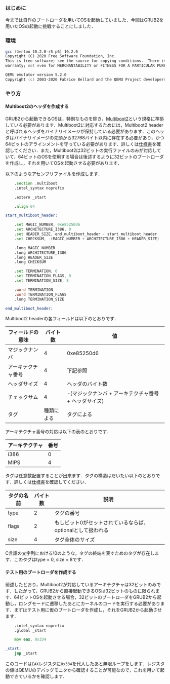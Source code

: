 ### はじめに
今までは自作のブートローダを用いてOSを起動していました．今回はGRUB2を用いたOSの起動に挑戦することにしました．

### 環境

```zsh
gcc (Gentoo 10.2.0-r5 p6) 10.2.0
Copyright (C) 2020 Free Software Foundation, Inc.
This is free software; see the source for copying conditions.  There is NO
warranty; not even for MERCHANTABILITY or FITNESS FOR A PARTICULAR PURPOSE.
```

```zsh
QEMU emulator version 5.2.0
Copyright (c) 2003-2020 Fabrice Bellard and the QEMU Project developers
```

### やり方

#### Multiboot2のヘッダを作成する

GRUB2から起動できるOSは，特別なものを除き，[Multiboot2](https://www.gnu.org/software/grub/manual/multiboot2/multiboot.html)という規格に準拠している必要があります．Multiboot2に対応するためには，Multiboot2 headerと呼ばれるヘッダをバイナリイメージが保持している必要があります．このヘッダはバイナリイメージの先頭から32768バイト以内に存在する必要があり，かつ64ビットのアラインメントを守っている必要があります．詳しくは[仕様書](https://www.gnu.org/software/grub/manual/multiboot2/multiboot.html#Specification)を確認してください．また，Multiboot2は32ビットの実行ファイルのみが対応していて，64ビットのOSを使用する場合は後述するように32ビットのブートローダを作成し，それを用いてOSを起動させる必要があります．

以下のようなアセンブリファイルを作成します．

```asm
    .section .multiboot
    .intel_syntax noprefix

    .extern _start

    .align 64

start_multiboot_header:

    .set MAGIC_NUMBER, 0xe85250d6
    .set ARCHITECTURE_I386, 0
    .set HEADER_SIZE, end_multiboot_header - start_multiboot_header
    .set CHECKSUM, -(MAGIC_NUMBER + ARCHITECTURE_I386 + HEADER_SIZE)

    .long MAGIC_NUMBER
    .long ARCHITECTURE_I386
    .long HEADER_SIZE
    .long CHECKSUM

    .set TERMINATION, 0
    .set TERMINATION_FLAGS, 0
    .set TERMINATION_SIZE, 8

    .word TERMINATION
    .word TERMINATION_FLAGS
    .long TERMINATION_SIZE

end_multiboot_header:
```

Multiboot2 headerの各フィールドは以下のとおりです．

| フィールドの意味   | バイト数   | 値                                                    |
|--------------------|------------|-------------------------------------------------------|
| マジックナンバ     |          4 |                                            0xe85250d6 |
| アーキテクチャ番号 |          4 | 下記参照                                              |
| ヘッダサイズ       |          4 | ヘッダのバイト数                                      |
| チェックサム       |          4 | -(マジックナンバ + アーキテクチャ番号 + ヘッダサイズ) |
| タグ               | 種類による | タグによる                                            |

アーキテクチャ番号の対応は以下の表のとおりです．

| アーキテクチャ | 番号 |
|----------------|------|
| i386           |    0 |
| MIPS           |    4 |

タグは任意数配置することが出来ます．タグの構造はだいたい以下のとおりです．詳しくは[仕様書](https://www.gnu.org/software/grub/manual/multiboot2/multiboot.html#Header-tags)を確認してください．

| タグの名前 | バイト数 | 説明                                                        |
|------------|----------|-------------------------------------------------------------|
| type       |        2 | タグの番号                                                  |
| flags      |        2 | もしビット0がセットされているならば，optionalとして扱われる |
| size       |        4 | タグ全体のサイズ                                            |

C言語の文字列における\0のような，タグの終端を表すためのタグが存在します．このタグはtype = 0, size = 8です．

#### テスト用のブートローダを作成する

前述したとおり，Multiboot2が対応しているアーキテクチャは32ビットのみです．したがって，GRUB2から直接起動できるOSは32ビットのものに限られます．64ビットOSを起動させる場合，32ビットのブートローダをGRUB2から起動し，ロングモードに遷移したあとにカーネルのコードを実行する必要があります．まずはテスト用に仮のブートローダを作成し，それをGRUB2から起動させます．

```asm
    .intel_syntax noprefix
    .global _start

    mov eax, 0x334

_start:
    jmp _start
```

このコードは`EAX`レジスタに`0x334`を代入したあと無限ループをします．レジスタの値はQEMUのデバッグモニタから確認することが可能なので，これを用いて起動できているかを確認します．

